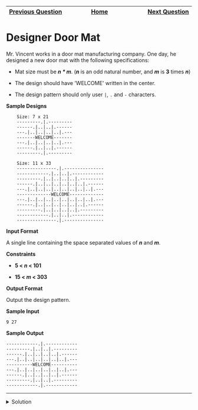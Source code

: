 | <img width=1000>[Previous Question](https://github.com/Kevin-Lago/python-hackerrank-solutions/tree/main/src/strings/text_wrap)</img> | <img width=1000>[Home](https://github.com/Kevin-Lago/python-hackerrank-solutions)</img> | <img width=1000>[Next Question](https://github.com/Kevin-Lago/python-hackerrank-solutions/tree/main/src/strings/alphabet_rangoli)</img> |
|:---|:---:|---:|

# Designer Door Mat

Mr. Vincent works in a door mat manufacturing company. One day, he designed a new door mat with the following specifications:

- Mat size must be ___n * m___. (___n___ is an odd natural number, and ___m___ is __3__ times ___n___)

- The design should have 'WELCOME' written in the center.

- The design pattern should only user ```|```, ```.``` and ```-``` characters.

__Sample Designs__

```
    Size: 7 x 21 
    ---------.|.---------
    ------.|..|..|.------
    ---.|..|..|..|..|.---
    -------WELCOME-------
    ---.|..|..|..|..|.---
    ------.|..|..|.------
    ---------.|.---------
    
    Size: 11 x 33
    ---------------.|.---------------
    ------------.|..|..|.------------
    ---------.|..|..|..|..|.---------
    ------.|..|..|..|..|..|..|.------
    ---.|..|..|..|..|..|..|..|..|.---
    -------------WELCOME-------------
    ---.|..|..|..|..|..|..|..|..|.---
    ------.|..|..|..|..|..|..|.------
    ---------.|..|..|..|..|.---------
    ------------.|..|..|.------------
    ---------------.|.---------------
```

__Input Format__

A single line containing the space separated values of ___n___ and ___m___.

__Constraints__

- __5 < _n_ < 101__

- __15 < _m_ < 303__

__Output Format__

Output the design pattern.

__Sample Input__

```
9 27
```

__Sample Output__

```
------------.|.------------
---------.|..|..|.---------
------.|..|..|..|..|.------
---.|..|..|..|..|..|..|.---
----------WELCOME----------
---.|..|..|..|..|..|..|.---
------.|..|..|..|..|.------
---------.|..|..|.---------
------------.|.------------
```

---

<details><summary>Solution</summary>
    
```python
if __name__ == '__main__':
    n, m = map(int, input().split())
    ch = int((m - 3) / 2)
    rh = int((n - 1) / 2)

    [print("-" * (ch - (3 * r)) + ".|." * (2 * (r + 1) - 1) + "-" * (ch - (3 * r))) for r in range(rh)]
    print("-" * int((m - 7) / 2) + "WELCOME" + "-" * int((m - 7) / 2))
    [print(
        "-" * (ch - (3 * (rh - r - 1))) + ".|." * (2 * (rh - r) - 1) + "-" * (ch - (3 * (rh - r - 1)))
    ) for r in range(rh)]
```
</details>
